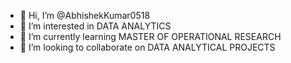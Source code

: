 - 👋 Hi, I’m @AbhishekKumar0518
- 👀 I’m interested in DATA ANALYTICS 
- 🌱 I’m currently learning MASTER OF OPERATIONAL RESEARCH 
- 💞️ I’m looking to collaborate on DATA ANALYTICAL PROJECTS

<!---
AbhishekKumar0518/AbhishekKumar0518 is a ✨ special ✨ repository because its `README.md` (this file) appears on your GitHub profile.
You can click the Preview link to take a look at your changes.
--->
